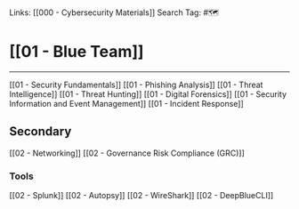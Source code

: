 Links: [[000 - Cybersecurity Materials]]
Search Tag: #🗺

# [[01 - Blue Team]]  
***

[[01 - Security Fundamentals]]
[[01 - Phishing Analysis]]
[[01 - Threat Intelligence]]
[[01 - Threat Hunting]]
[[01 - Digital Forensics]]
[[01 - Security Information and Event Management]]
[[01 - Incident Response]]


## Secondary 

[[02 - Networking]]
[[02 - Governance Risk Compliance (GRC)]]

### Tools

[[02 - Splunk]]
[[02 - Autopsy]]
[[02 - WireShark]]
[[02 - DeepBlueCLI]]


